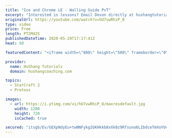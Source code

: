 ```yaml
---
title: "Ice and Chrome LE - Walling Guide PvT"
excerpt: "Interested in lessons? Email Devon directly at hushangtutorials@outlook.com ------------------------------------------------------------------------------------------------------- Want to support HuShang Tutorials directly? Patreon is a website where you can contribute a monthly donation that will help"
originalUrl: https://youtube.com/watch?v=hU7vwRhiP_8
type: video
price: Free
length: PT2M42S
publishedDateTime: 2020-05-29T17:17:41Z
heat: 50

featuredContent: "<iframe width=\"800\" height=\"500\" frameborder=\"0\" src=\"https://www.youtube.com/embed/hU7vwRhiP_8\" allow=\"accelerometer; autoplay; encrypted-media; gyroscope; picture-in-picture\" allowfullscreen></iframe>"

provider:
  name: HuShang Tutorials
  domain: hushangcoaching.com

topics:
  - StarCraft 2
  - Protoss

images:
  - url: https://i.ytimg.com/vi/hU7vwRhiP_8/maxresdefault.jpg
    width: 1280
    height: 720
    isCached: true

secured: "itsgb/Ev/GEXpNdyEu+twNNFykg2GKHkkb8xXk0z9Rfsuno6LIbdceTmXoYU4+xI/Bkp4T5UNR4JAsSIjNOonS9wGvqI2hbqI1x+CtZGDwRyTC7LZRUqB3+WVVvwdDHbizN64BvY5goW+UD94ONyngTBJZhr75oVFx1NQ1Eids+Y5rHdZlzyWLBb4bWuAX84592T6FgFyhUWhkb1tAHN27eA43vm61TIASJPK4Ooxbw6NgFhT0XWSVhpgttPsjJIS7tVA9GBcyARzl1TL4jD/MSzFCVW24oHm8mCxxbfz3hgidIdIAjUr6GksBaGOFX8pf99Ui6xCOzCs70SoRQ8nqiD3sPgTVDiGP7b4K24oUtsMY3929u8PnLlxbQMG43DXwr5ag5Dl5nESNogOcLNCnOhUvsOfXr3jMe0SnK/nJg=;2lXFVAiSmzMcNKYFp2eg7g=="
---
```


